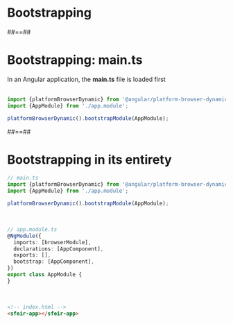 <!-- .slide: class="transition-bg-sfeir-2 underline" -->

# Bootstrapping

##==##

<!-- .slide: class="with-code inconsolata" -->

# Bootstrapping: main.ts

In an Angular application, the __main.ts__ file is loaded first
<br/><br/>

```typescript
import {platformBrowserDynamic} from '@angular/platform-browser-dynamic';
import {AppModule} from './app.module';

platformBrowserDynamic().bootstrapModule(AppModule);
```

<!-- .element: class="big-code" -->

##==##

<!-- .slide: class="with-code inconsolata" -->

# Bootstrapping in its entirety

```typescript
// main.ts
import {platformBrowserDynamic} from '@angular/platform-browser-dynamic';
import {AppModule} from './app.module';

platformBrowserDynamic().bootstrapModule(AppModule);
```

<!-- .element: class="big-code" -->

<br/>

```typescript
// app.module.ts
@NgModule({
  imports: [browserModule],
  declarations: [AppComponent],
  exports: [],
  bootstrap: [AppComponent],
})
export class AppModule {
}
```

<!-- .element: class="medium-code" -->

<br/>

```html
<!-- index.html -->
<sfeir-app></sfeir-app>
```

<!-- .element: class="big-code" -->
